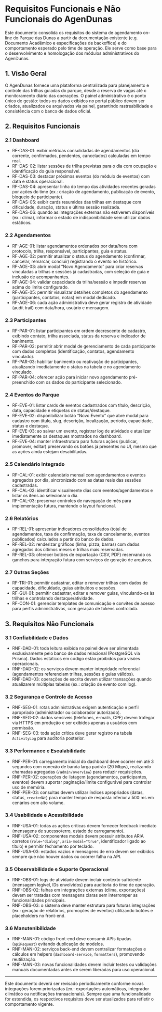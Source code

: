 # Requisitos Funcionais e Não Funcionais do AgenDunas

Este documento consolida os requisitos do sistema de agendamento on-line do Parque das Dunas a partir da documentação existente
(e.g. Documento Acadêmico e especificações de backoffice) e do comportamento esperado pelo time de operação. Ele serve como
base para o desenvolvimento e homologação dos módulos administrativos do AgenDunas.

## 1. Visão Geral

O AgenDunas fornece uma plataforma centralizada para planejamento e controle das trilhas guiadas do parque, desde a reserva de
vagas até o monitoramento diário das operações. O painel administrativo é o ponto único de gestão: todos os dados exibidos no
portal público devem ser criados, atualizados ou arquivados via painel, garantindo rastreabilidade e consistência com o banco
de dados oficial.

## 2. Requisitos Funcionais

### 2.1 Dashboard
- RF-DAS-01: exibir métricas consolidadas de agendamentos (dia corrente, confirmados, pendentes, cancelados) calculadas em
tempo real.
- RF-DAS-02: listar sessões de trilha previstas para o dia com ocupação e identificação do guia responsável.
- RF-DAS-03: destacar próximos eventos (do módulo de eventos) com data e status operacional.
- RF-DAS-04: apresentar linha do tempo das atividades recentes geradas por ações do time (ex.: criação de agendamento,
publicação de evento, bloqueio de participante).
- RF-DAS-05: exibir cards resumidos das trilhas em destaque com dificuldade, duração, status e última sessão realizada.
- RF-DAS-06: quando as integrações externas não estiverem disponíveis (ex.: clima), informar o estado de indisponibilidade sem
utilizar dados estáticos.

### 2.2 Agendamentos
- RF-AGE-01: listar agendamentos ordenados por data/hora com protocolo, trilha, responsável, participantes, guia e status.
- RF-AGE-02: permitir atualizar o status do agendamento (confirmar, cancelar, remarcar, concluir) registrando o evento no
histórico.
- RF-AGE-03: abrir modal “Novo Agendamento” para criar reservas vinculadas a trilhas e sessões já cadastradas, com seleção de
guia e inclusão de acompanhantes.
- RF-AGE-04: validar capacidade da trilha/sessão e impedir reservas acima do limite configurado.
- RF-AGE-05: permitir visualizar detalhes completos do agendamento (participantes, contatos, notas) em modal dedicado.
- RF-AGE-06: cada ação administrativa deve gerar registro de atividade (audit trail) com data/hora, usuário e mensagem.

### 2.3 Participantes
- RF-PAR-01: listar participantes em ordem decrescente de cadastro, exibindo contato, trilha associada, status da reserva e
indicador de banimento.
- RF-PAR-02: permitir abrir modal de gerenciamento de cada participante com dados completos (identificação, contatos,
agendamento vinculado).
- RF-PAR-03: habilitar banimento ou reativação de participantes, atualizando imediatamente o status na tabela e no
agendamento vinculado.
- RF-PAR-04: oferecer ação para iniciar novo agendamento pré-preenchido com os dados do participante selecionado.

### 2.4 Eventos do Parque
- RF-EVE-01: listar cards de eventos cadastrados com título, descrição, data, capacidade e etiquetas de status/destaque.
- RF-EVE-02: disponibilizar botão “Novo Evento” que abre modal para cadastro com título, slug, descrição, localização,
período, capacidade, status e destaque.
- RF-EVE-03: ao salvar um evento, registrar log de atividade e atualizar imediatamente os destaques mostrados no dashboard.
- RF-EVE-04: manter infraestrutura para futuras ações (publicar, promover, editar) preservando os botões já presentes no UI,
mesmo que as ações ainda estejam desabilitadas.

### 2.5 Calendário Integrado
- RF-CAL-01: exibir calendário mensal com agendamentos e eventos agregados por dia, sincronizado com as datas reais das
sessões cadastradas.
- RF-CAL-02: identificar visualmente dias com eventos/agendamentos e listar os itens ao selecionar o dia.
- RF-CAL-03: preservar controles de navegação de mês para implementação futura, mantendo o layout funcional.

### 2.6 Relatórios
- RF-REL-01: apresentar indicadores consolidados (total de agendamentos, taxa de confirmação, taxa de cancelamento, eventos
publicados) calculados a partir do banco de dados.
- RF-REL-02: renderizar gráficos (linha, pizza, barras) com dados agregados dos últimos meses e trilhas mais reservadas.
- RF-REL-03: oferecer botões de exportação (CSV, PDF) reservando os ganchos para integração futura com serviços de geração de
arquivos.

### 2.7 Outras Seções
- RF-TRI-01: permitir cadastrar, editar e remover trilhas com dados de capacidade, dificuldade, guias atribuídos e sessões.
- RF-GUI-01: permitir cadastrar, editar e remover guias, vinculando-os às trilhas e controlando destaque/atividade.
- RF-CON-01: gerenciar templates de comunicação e convites de acesso para perfis administrativos, com geração de tokens
controlada.

## 3. Requisitos Não Funcionais

### 3.1 Confiabilidade e Dados
- RNF-DAD-01: toda leitura exibida no painel deve ser alimentada exclusivamente pelo banco de dados relacional (PostgreSQL
via Prisma). Dados estáticos em código estão proibidos para visões operacionais.
- RNF-DAD-02: os serviços devem manter integridade referencial (agendamentos referenciam trilhas, sessões e guias válidos).
- RNF-DAD-03: operações de escrita devem utilizar transações quando atualizarem múltiplas tabelas (ex.: criação de evento com
log).

### 3.2 Segurança e Controle de Acesso
- RNF-SEG-01: rotas administrativas exigem autenticação e perfil apropriado (administrador ou colaborador autorizado).
- RNF-SEG-02: dados sensíveis (telefones, e-mails, CPF) devem trafegar via HTTPS em produção e ser exibidos apenas a usuários
com permissão.
- RNF-SEG-03: toda ação crítica deve gerar registro na tabela `ActivityLog` para auditoria posterior.

### 3.3 Performance e Escalabilidade
- RNF-PER-01: carregamento inicial do dashboard deve ocorrer em até 3 segundos com conexão de banda larga padrão (20 Mbps),
realizando chamadas agregadas (`/admin/overview`) para reduzir requisições.
- RNF-PER-02: operações de listagem (agendamentos, participantes, eventos) devem suportar paginação/limite configurável para
controlar uso de memória.
- RNF-PER-03: consultas devem utilizar índices apropriados (datas, status, `createdAt`) para manter tempo de resposta inferior
a 500 ms em cenários com alto volume.

### 3.4 Usabilidade e Acessibilidade
- RNF-USA-01: todas as ações críticas devem fornecer feedback imediato (mensagens de sucesso/erro, estado de carregamento).
- RNF-USA-02: componentes modais devem possuir atributos ARIA corretos (`role="dialog"`, `aria-modal="true"`, identificador
ligado ao título) e permitir fechamento por teclado.
- RNF-USA-03: estados vazios e mensagens de erro devem ser exibidos sempre que não houver dados ou ocorrer falha na API.

### 3.5 Observabilidade e Suporte Operacional
- RNF-OBS-01: logs de atividade devem incluir contexto suficiente (mensagem legível, IDs envolvidos) para auditoria do time de
operação.
- RNF-OBS-02: falhas em integrações externas (clima, exportações) devem ser tratadas com mensagens claras sem interromper as
funcionalidades principais.
- RNF-OBS-03: o sistema deve manter estrutura para futuras integrações (ex.: geração de relatórios, promoções de eventos)
utilizando botões e placeholders no front-end.

### 3.6 Manutenibilidade
- RNF-MAN-01: código front-end deve consumir APIs tipadas (`apiRequest`) evitando duplicação de modelos.
- RNF-MAN-02: serviços back-end devem centralizar formatações e cálculos em helpers (`dashboard-service`, `formatters`),
promovendo reutilização.
- RNF-MAN-03: novas funcionalidades devem incluir testes ou validações manuais documentadas antes de serem liberadas para uso
operacional.

---

Este documento deverá ser revisado periodicamente conforme novas integrações forem priorizadas (ex.: exportações automáticas,
integrador climático ou notificações transacionais). Sempre que uma funcionalidade for estendida, os respectivos requisitos
deve ser atualizados para refletir o comportamento vigente.
